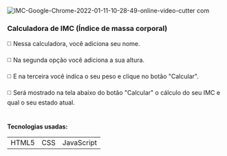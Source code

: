![IMC-Google-Chrome-2022-01-11-10-28-49-_online-video-cutter com_](https://user-images.githubusercontent.com/78287356/148952586-79e9da34-c042-4f7b-8397-693bf6fde09b.gif)

### Calculadora de IMC (Índice de massa corporal)

◻️ Nessa calculadora, você adiciona seu nome.

◻️ Na segunda opção você adiciona a sua altura.

◻️ E na terceira você indica o seu peso e clique no botão "Calcular".

◻️ Será mostrado na tela abaixo do botão "Calcular" o cálculo do seu IMC e qual o seu estado atual.

#
**Tecnologias usadas:**
<table>
  <tr>
    <td>HTML5</td>
    <td>CSS</td>
    <td>JavaScript</td>
  </tr>
</table>
